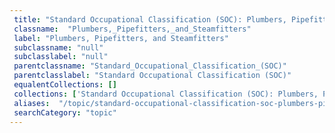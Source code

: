 ```yaml
--- 
 title: "Standard Occupational Classification (SOC): Plumbers, Pipefitters, and Steamfitters" 
 classname:  "Plumbers,_Pipefitters,_and_Steamfitters" 
 label: "Plumbers, Pipefitters, and Steamfitters" 
 subclassname: "null" 
 subclasslabel: "null" 
 parentclassname: "Standard_Occupational_Classification_(SOC)" 
 parentclasslabel: "Standard Occupational Classification (SOC)" 
 equalentCollections: [] 
 collections: ['Standard Occupational Classification (SOC): Plumbers, Pipefitters, and Steamfitters']
 aliases:  "/topic/standard-occupational-classification-soc-plumbers-pipefitters-and-steamfitters"  
 searchCategory: "topic" 
---
```

